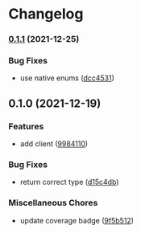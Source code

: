 # Changelog

### [0.1.1](https://www.github.com/brokeyourbike/termii-api-client-php/compare/v0.1.0...v0.1.1) (2021-12-25)


### Bug Fixes

* use native enums ([dcc4531](https://www.github.com/brokeyourbike/termii-api-client-php/commit/dcc453155e1736a5bfe6997a0178a58357d1050d))

## 0.1.0 (2021-12-19)


### Features

* add client ([9984110](https://www.github.com/brokeyourbike/termii-api-client-php/commit/998411091e5b48aceda927f001a2409e989e0b76))


### Bug Fixes

* return correct type ([d15c4db](https://www.github.com/brokeyourbike/termii-api-client-php/commit/d15c4dbe05b37742ac9bc85cfa84dc3a2798058f))


### Miscellaneous Chores

* update coverage badge ([9f5b512](https://www.github.com/brokeyourbike/termii-api-client-php/commit/9f5b512486b98fbcca570b50f76d18081c2bba81))
